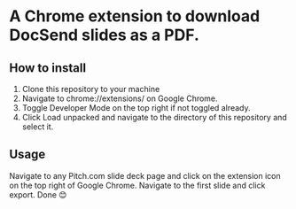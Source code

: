 # A Chrome extension to download DocSend slides as a PDF.


## How to install
1. Clone this repository to your machine
2. Navigate to chrome://extensions/ on Google Chrome.
3. Toggle Developer Mode on the top right if not toggled already.
4. Click Load unpacked and navigate to the directory of this repository and select it.

## Usage
Navigate to any Pitch.com slide deck page and click on the extension icon on the top right of Google Chrome. Navigate to the first slide and click export. Done 😊